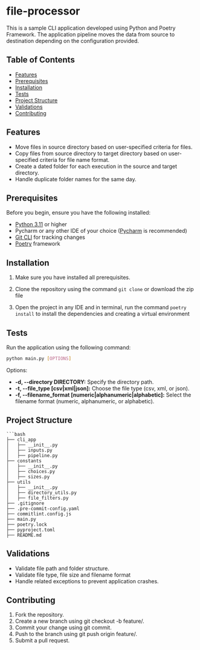 # file-processor

This is a sample CLI application developed using Python and Poetry Framework. The application pipeline moves the data from source to destination depending on the configuration provided.

## Table of Contents

- [Features](#features)
- [Prerequisites](#prerequisites)
- [Installation](#installation)
- [Tests](#tests)
- [Project Structure](#project-structure)
- [Validations](#validations)
- [Contributing](#contributing)

## Features

- Move files in source directory based on user-specified criteria for files.
- Copy files from source directory to target directory based on user-specified criteria for file name format.
- Create a dated folder for each execution in the source and target directory.
- Handle duplicate folder names for the same day.

## Prerequisites

Before you begin, ensure you have the following installed:

- [Python 3.11](https://kinsta.com/knowledgebase/install-python/#how-to-install-python "Click here for installation instructions")  or higher
- Pycharm or any other IDE of your choice ([Pycharm](https://beginnersbook.com/2018/01/python-install-pycharm-windows-mac-linux/ "Click here for installation instructions") is recommended)
- [Git CLI](https://kinsta.com/knowledgebase/install-git/ "Click here for installation instructions") for tracking changes
- [Poetry](https://python-poetry.org/ "Click here for installation instructions") framework


## Installation
1. Make sure you have installed all prerequisites.

2. Clone the repository using the command `git clone` or download the zip file

3. Open the project in any IDE and in terminal, run the command `poetry install` to install the dependencies and creating a virtual environment

## Tests

Run the application using the following command:

```bash
python main.py [OPTIONS]
```
Options:
- **-d, --directory DIRECTORY:** Specify the directory path.
- **-t, --file_type [csv|xml|json]:** Choose the file type (csv, xml, or json).
- **-f, --filename_format [numeric|alphanumeric|alphabetic]:** Select the filename format (numeric, alphanumeric, or alphabetic).

## Project Structure

```plaintext
```bash
├── cli_app
│   ├── __init__.py
│   ├── inputs.py
│   ├── pipeline.py
├── constants
│   ├── __init__.py
│   ├── choices.py
│   ├── sizes.py
├── utils
│   ├── __init__.py
│   ├── directory_utils.py
│   ├── file_filters.py
├── .gitignore
├── .pre-commit-config.yaml
├── commitlint.config.js
├── main.py
├── poetry.lock
├── pyproject.toml
├── README.md
```


## Validations

- Validate file path and folder structure.
- Validate file type, file size and filename format
- Handle related exceptions to prevent application crashes.

## Contributing

1. Fork the repository.
2. Create a new branch using git checkout -b feature/<feature-name>.
3. Commit your change using git commit.
4. Push to the branch using git push origin feature/<feature-name>.
5. Submit a pull request.
